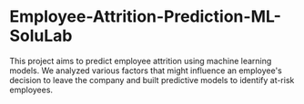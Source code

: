 # Employee-Attrition-Prediction-ML-SoluLab

This project aims to predict employee attrition using machine learning models. 
We analyzed various factors that might influence an employee's decision to leave the company and built predictive models to identify at-risk employees.
